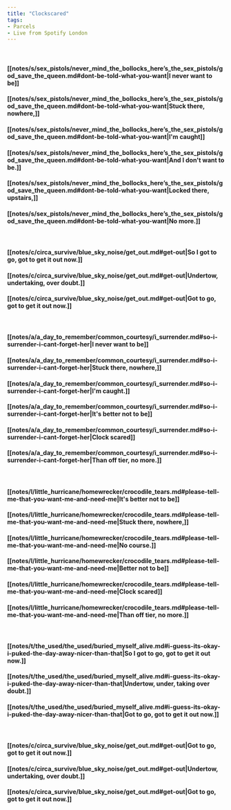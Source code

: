```yaml
---
title: "Clockscared"
tags:
- Parcels
- Live from Spotify London
---
```

&nbsp;
#### [[notes/s/sex_pistols/never_mind_the_bollocks_here’s_the_sex_pistols/god_save_the_queen.md#dont-be-told-what-you-want|I never want to be]]
#### [[notes/s/sex_pistols/never_mind_the_bollocks_here’s_the_sex_pistols/god_save_the_queen.md#dont-be-told-what-you-want|Stuck there, nowhere,]]
#### [[notes/s/sex_pistols/never_mind_the_bollocks_here’s_the_sex_pistols/god_save_the_queen.md#dont-be-told-what-you-want|I'm caught]]
#### [[notes/s/sex_pistols/never_mind_the_bollocks_here’s_the_sex_pistols/god_save_the_queen.md#dont-be-told-what-you-want|And I don't want to be.]]
#### [[notes/s/sex_pistols/never_mind_the_bollocks_here’s_the_sex_pistols/god_save_the_queen.md#dont-be-told-what-you-want|Locked there, upstairs,]]
#### [[notes/s/sex_pistols/never_mind_the_bollocks_here’s_the_sex_pistols/god_save_the_queen.md#dont-be-told-what-you-want|No more.]]
&nbsp;
#### [[notes/c/circa_survive/blue_sky_noise/get_out.md#get-out|So I got to go, got to get it out now.]]
#### [[notes/c/circa_survive/blue_sky_noise/get_out.md#get-out|Undertow, undertaking, over doubt.]]
#### [[notes/c/circa_survive/blue_sky_noise/get_out.md#get-out|Got to go, got to get it out now.]]
&nbsp;
#### [[notes/a/a_day_to_remember/common_courtesy/i_surrender.md#so-i-surrender-i-cant-forget-her|I never want to be]]
#### [[notes/a/a_day_to_remember/common_courtesy/i_surrender.md#so-i-surrender-i-cant-forget-her|Stuck there, nowhere,]]
#### [[notes/a/a_day_to_remember/common_courtesy/i_surrender.md#so-i-surrender-i-cant-forget-her|I'm caught.]]
#### [[notes/a/a_day_to_remember/common_courtesy/i_surrender.md#so-i-surrender-i-cant-forget-her|It's better not to be]]
#### [[notes/a/a_day_to_remember/common_courtesy/i_surrender.md#so-i-surrender-i-cant-forget-her|Clock scared]]
#### [[notes/a/a_day_to_remember/common_courtesy/i_surrender.md#so-i-surrender-i-cant-forget-her|Than off tier, no more.]]
&nbsp;
#### [[notes/l/little_hurricane/homewrecker/crocodile_tears.md#please-tell-me-that-you-want-me-and-need-me|It's better not to be]]
#### [[notes/l/little_hurricane/homewrecker/crocodile_tears.md#please-tell-me-that-you-want-me-and-need-me|Stuck there, nowhere,]]
#### [[notes/l/little_hurricane/homewrecker/crocodile_tears.md#please-tell-me-that-you-want-me-and-need-me|No course.]]
#### [[notes/l/little_hurricane/homewrecker/crocodile_tears.md#please-tell-me-that-you-want-me-and-need-me|Better not to be]]
#### [[notes/l/little_hurricane/homewrecker/crocodile_tears.md#please-tell-me-that-you-want-me-and-need-me|Clock scared]]
#### [[notes/l/little_hurricane/homewrecker/crocodile_tears.md#please-tell-me-that-you-want-me-and-need-me|Than off tier, no more.]]
&nbsp;
#### [[notes/t/the_used/the_used/buried_myself_alive.md#i-guess-its-okay-i-puked-the-day-away-nicer-than-that|So I got to go, got to get it out now.]]
#### [[notes/t/the_used/the_used/buried_myself_alive.md#i-guess-its-okay-i-puked-the-day-away-nicer-than-that|Undertow, under, taking over doubt.]]
#### [[notes/t/the_used/the_used/buried_myself_alive.md#i-guess-its-okay-i-puked-the-day-away-nicer-than-that|Got to go, got to get it out now.]]
&nbsp;
#### [[notes/c/circa_survive/blue_sky_noise/get_out.md#get-out|Got to go, got to get it out now.]]
#### [[notes/c/circa_survive/blue_sky_noise/get_out.md#get-out|Undertow, undertaking, over doubt.]]
#### [[notes/c/circa_survive/blue_sky_noise/get_out.md#get-out|Got to go, got to get it out now.]]
